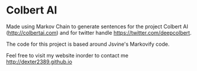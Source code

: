 # Colbert AI
Made using Markov Chain to generate sentences for the project Colbert AI (http://colbertai.com) and for twitter handle https://twitter.com/deepcolbert.

The code for this project is based around Jsvine's Markovify code.

Feel free to visit my website inorder to contact me http://dexter2389.github.io
